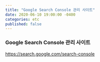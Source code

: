 ```yaml
---
title: "Google Search Console 관리 사이트"
date: 2020-06-10 19:00:00 -0400
categories: etc
published: false
---
```



### Google Search Console 관리 사이트
https://search.google.com/search-console
